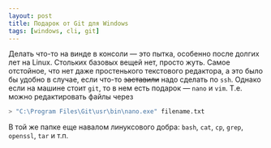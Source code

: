 ```yaml
---
layout: post
title: Подарок от Git для Windows
tags: [windows, cli, git]
---
```

Делать что-то на винде в консоли — это пытка, особенно после долгих лет на Linux. Стольких базовых вещей нет, просто жуть. Самое отстойное, что нет даже простенького текстового редактора, а это было бы удобно в случае, если что-то ~~заставили~~ надо сделать по `ssh`. Однако если на машине стоит `git`, то в нем есть подарок — `nano` и `vim`. Т.е. можно редактировать файлы через
```sh
> "C:\Program Files\Git\usr\bin\nano.exe" filename.txt
```
В той же папке еще навалом линуксового добра: `bash`, `cat`, `cp`, `grep`, `openssl`, `tar` и т.п.
